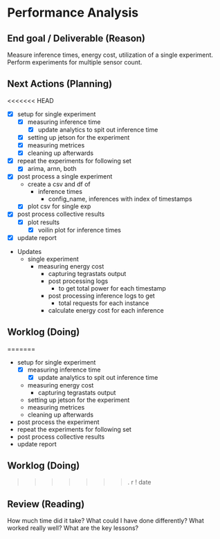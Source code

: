 # Performance Analysis 

## End goal / Deliverable (Reason)

  Measure inference times, energy cost, utilization of a single experiment. 
  Perform experiments for multiple sensor count. 

## Next Actions (Planning)

<<<<<<< HEAD
  * [x] setup for single experiment  
    * [x] measuring inference time 
      * [x] update analytics to spit out inference time
    * [x] setting up jetson for the experiment 
    * [x] measuring metrices 
    * [x] cleaning up afterwards 
   
  * [x] repeat the experiments for following set  
    * [x] arima, arnn, both  
   
  * [x] post process a single experiment 
    * create a csv and df of 
      * inference times
        * config_name, inferences with index of timestamps
    * [x] plot csv for single exp 
    
  * [x] post process collective results  
    * [x] plot results  
      * [x] voilin plot for inference times 
    
  * [x] update report 
  
  * Updates 
    * single experiment 
      * measuring energy cost 
        * capturing tegrastats output 
        * post processing logs 
          * to get total power for each timestamp
        * post processing inference logs to get 
          * total requests for each instance 
        * calculate energy cost for each inference

## Worklog (Doing) 

=======
  * setup for single experiment  
    * [x] measuring inference time 
      * [x] update analytics to spit out inference time
    * measuring energy cost 
      * capturing tegrastats output 
    * setting up jetson for the experiment 
    * measuring metrices 
    * cleaning up afterwards 
  * post process the experiment 
  * repeat the experiments for following set  
  * post process collective results  
  * update report 



## Worklog (Doing) 
>>>>>>> .
  r ! date


## Review (Reading)
  How much time did it take? 
  What could I have done differently? 
  What worked really well? 
  What are the key lessons? 
